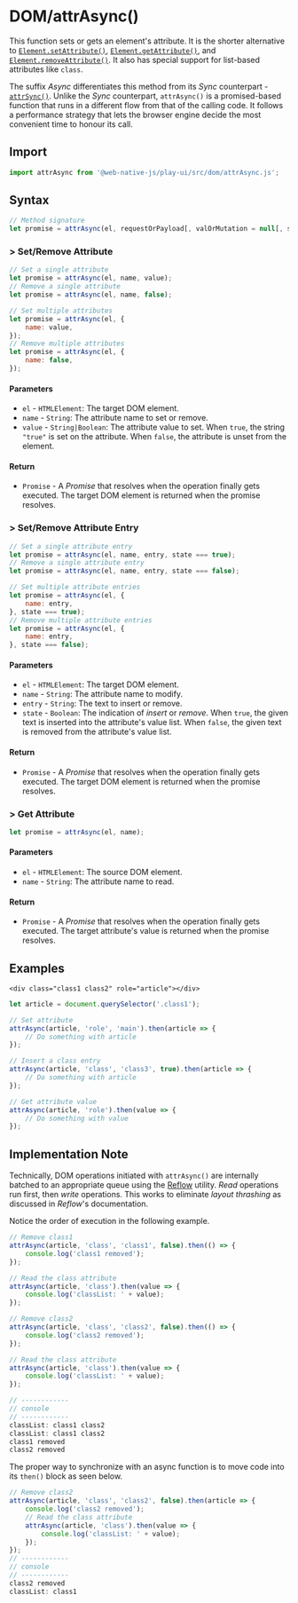 # DOM/attrAsync\(\)

This function sets or gets an element's attribute. It is the shorter alternative to [`Element.setAttribute()`](https://developer.mozilla.org/en-US/docs/Web/API/Element/setAttribute), [`Element.getAttribute()`](https://developer.mozilla.org/en-US/docs/Web/API/Element/getAttribute), and [`Element.removeAttribute()`](https://developer.mozilla.org/en-US/docs/Web/API/Element/removeAttribute). It also has special support for list-based attributes like `class`.

The suffix _Async_ differentiates this method from its _Sync_ counterpart - [`attrSync()`](attrsync.md). Unlike the _Sync_ counterpart, `attrAsync()` is a promised-based function that runs in a different flow from that of the calling code. It follows a performance strategy that lets the browser engine decide the most convenient time to honour its call.

## Import

```javascript
import attrAsync from '@web-native-js/play-ui/src/dom/attrAsync.js';
```

## Syntax

```javascript
// Method signature
let promise = attrAsync(el, requestOrPayload[, valOrMutation = null[, subValMutation = null]]);
```

### &gt; Set/Remove Attribute

```javascript
// Set a single attribute
let promise = attrAsync(el, name, value);
// Remove a single attribute
let promise = attrAsync(el, name, false);

// Set multiple attributes
let promise = attrAsync(el, {
    name: value,
});
// Remove multiple attributes
let promise = attrAsync(el, {
    name: false,
});
```

#### Parameters

* `el` - `HTMLElement`: The target DOM element.
* `name` - `String`: The attribute name to set or remove.
* `value` - `String|Boolean`: The attribute value to set. When `true`, the string `"true"` is set on the attribute. When `false`, the attribute is unset from the element.

#### Return

* `Promise` - A _Promise_ that resolves when the operation finally gets executed. The target DOM element is returned when the promise resolves.

### &gt; Set/Remove Attribute Entry

```javascript
// Set a single attribute entry
let promise = attrAsync(el, name, entry, state === true);
// Remove a single attribute entry
let promise = attrAsync(el, name, entry, state === false);

// Set multiple attribute entries
let promise = attrAsync(el, {
    name: entry,
}, state === true);
// Remove multiple attribute entries
let promise = attrAsync(el, {
    name: entry,
}, state === false);
```

#### Parameters

* `el` - `HTMLElement`: The target DOM element.
* `name` - `String`: The attribute name to modify.
* `entry` - `String`: The text to insert or remove.
* `state` - `Boolean`: The indication of _insert_ or _remove_. When `true`, the given text is inserted into the attribute's value list. When `false`, the given text is removed from the attribute's value list.

#### Return

* `Promise` - A _Promise_ that resolves when the operation finally gets executed. The target DOM element is returned when the promise resolves.

### &gt; Get Attribute

```javascript
let promise = attrAsync(el, name);
```

#### Parameters

* `el` - `HTMLElement`: The source DOM element.
* `name` - `String`: The attribute name to read.

#### Return

* `Promise` - A _Promise_ that resolves when the operation finally gets executed. The target attribute's value is returned when the promise resolves.

## Examples

```markup
<div class="class1 class2" role="article"></div>
```

```javascript
let article = document.querySelector('.class1');

// Set attribute
attrAsync(article, 'role', 'main').then(article => {
    // Do something with article
});

// Insert a class entry
attrAsync(article, 'class', 'class3', true).then(article => {
    // Do something with article
});

// Get attribute value
attrAsync(article, 'role').then(value => {
    // Do something with value
});
```

## Implementation Note

Technically, DOM operations initiated with `attrAsync()` are internally batched to an appropriate queue using the [Reflow](https://github.com/web-native/docs/tree/4d4ea8f2ac9ea9b989339a1423c7dd36c5a6108a/play-ui/api/reflow.md) utility. _Read_ operations run first, then _write_ operations. This works to eliminate _layout thrashing_ as discussed in _Reflow_'s documentation.

Notice the order of execution in the following example.

```javascript
// Remove class1
attrAsync(article, 'class', 'class1', false).then(() => {
    console.log('class1 removed');
});

// Read the class attribute
attrAsync(article, 'class').then(value => {
    console.log('classList: ' + value);
});

// Remove class2
attrAsync(article, 'class', 'class2', false).then(() => {
    console.log('class2 removed');
});

// Read the class attribute
attrAsync(article, 'class').then(value => {
    console.log('classList: ' + value);
});

// ------------
// console
// ------------
classList: class1 class2
classList: class1 class2
class1 removed
class2 removed
```

The proper way to synchronize with an async function is to move code into its `then()` block as seen below.

```javascript
// Remove class2
attrAsync(article, 'class', 'class2', false).then(article => {
    console.log('class2 removed');
    // Read the class attribute
    attrAsync(article, 'class').then(value => {
        console.log('classList: ' + value);
    });
});
// ------------
// console
// ------------
class2 removed
classList: class1
```

